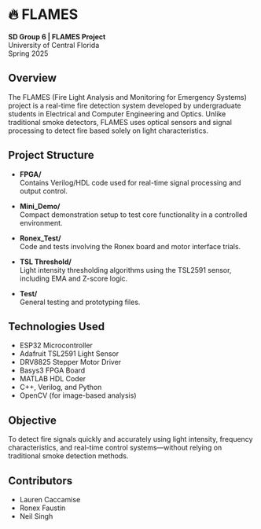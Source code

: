 # 🔥 FLAMES

**SD Group 6 | FLAMES Project**  
University of Central Florida  
Spring 2025  

## Overview

The FLAMES (Fire Light Analysis and Monitoring for Emergency Systems) project is a real-time fire detection system developed by undergraduate students in Electrical and Computer Engineering and Optics. Unlike traditional smoke detectors, FLAMES uses optical sensors and signal processing to detect fire based solely on light characteristics.

## Project Structure

- **FPGA/**  
  Contains Verilog/HDL code used for real-time signal processing and output control.

- **Mini_Demo/**  
  Compact demonstration setup to test core functionality in a controlled environment.

- **Ronex_Test/**  
  Code and tests involving the Ronex board and motor interface trials.

- **TSL Threshold/**  
  Light intensity thresholding algorithms using the TSL2591 sensor, including EMA and Z-score logic.

- **Test/**  
  General testing and prototyping files.

## Technologies Used

- ESP32 Microcontroller  
- Adafruit TSL2591 Light Sensor  
- DRV8825 Stepper Motor Driver  
- Basys3 FPGA Board  
- MATLAB HDL Coder  
- C++, Verilog, and Python  
- OpenCV (for image-based analysis)

## Objective

To detect fire signals quickly and accurately using light intensity, frequency characteristics, and real-time control systems—without relying on traditional smoke detection methods.

## Contributors

- Lauren Caccamise  
- Ronex Faustin
- Neil Singh
